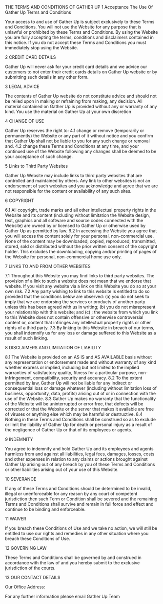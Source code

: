 THE TERMS AND CONDITIONS OF GATHER UP
1  Acceptance The Use Of Gather Up Terms and Conditions

Your access to and use of Gather Up is subject exclusively to these Terms and Conditions. You will not use the Website for any purpose that is unlawful or prohibited by these Terms and Conditions. By using the Website you are fully accepting the terms, conditions and disclaimers contained in this notice. If you do not accept these Terms and Conditions you must immediately stop using the Website.

2  CREDIT CARD DETAILS

Gather Up will never ask for your credit card details and we advice our customers to not enter their credit cards details on Gather Up website or by submitting such details in any other form.

3  LEGAL ADVICE

The contents of Gather Up website do not constitute advice and should not be relied upon in making or refraining from making, any decision. 
All material contained on Gather Up is provided without any or warranty of any kind. You use the material on Gather Up at your own discretion

4  CHANGE OF USE

Gather Up reserves the right to:
4.1  change or remove (temporarily or permanently) the Website or any part of it without notice and you confirm that Gather Up shall not be liable to you for any such change or removal and.
4.2  change these Terms and Conditions at any time, and your continued use of the Website following any changes shall be deemed to be your acceptance of such change.

5  Links to Third Party Websites

Gather Up Website may include links to third party websites that are controlled and maintained by others. Any link to other websites is not an endorsement of such websites and you acknowledge and agree that we are not responsible for the content or availability of any such sites.

6  COPYRIGHT

6.1  All copyright, trade marks and all other intellectual property rights in the Website and its content (including without limitation the Website design, text, graphics and all software and source codes connected with the Website) are owned by or licensed to Gather Up or otherwise used by Gather Up as permitted by law.
6.2  In accessing the Website you agree that you will access the content solely for your personal, non-commercial use. None of the content may be downloaded, copied, reproduced, transmitted, stored, sold or distributed without the prior written consent of the copyright holder. This excludes the downloading, copying and/or printing of pages of the Website for personal, non-commercial home use only.

7  LINKS TO AND FROM OTHER WEBSITES

7.1  Throughout this Website you may find links to third party websites. The provision of a link to such a website does not mean that we endorse that website. If you visit any website via a link on this Website you do so at your own risk.
7.2  Any party wishing to link to this website is entitled to do so provided that the conditions below are observed:
   (a)  you do not seek to imply that we are endorsing the services or products of another party unless this has been agreed with us in writing;
   (b)  you do not misrepresent your relationship with this website; and
   (c) ; the website from which you link to this Website does not contain offensive or otherwise controversial content or, content that infringes any intellectual property rights or other rights of a third party.
7.3  By linking to this Website in breach of our terms, you shall indemnify us for any loss or damage suffered to this Website as a result of such linking.

8   DISCLAIMERS AND LIMITATION OF LIABILITY

8.1  The Website is provided on an AS IS and AS AVAILABLE basis without any representation or endorsement made and without warranty of any kind whether express or implied, including but not limited to the implied warranties of satisfactory quality, fitness for a particular purpose, non-infringement, compatibility, security and accuracy.
8.2  To the extent permitted by law, Gather Up will not be liable for any indirect or consequential loss or damage whatever (including without limitation loss of business, opportunity, data, profits) arising out of or in connection with the use of the Website.
8.3  Gather Up makes no warranty that the functionality of the Website will be uninterrupted or error free, that defects will be corrected or that the Website or the server that makes it available are free of viruses or anything else which may be harmful or destructive.
8.4  Nothing in these Terms and Conditions shall be construed so as to exclude or limit the liability of Gather Up for death or personal injury as a result of the negligence of Gather Up or that of its employees or agents.

9  INDEMNITY

You agree to indemnify and hold Gather Up and its employees and agents harmless from and against all liabilities, legal fees, damages, losses, costs and other expenses in relation to any claims or actions brought against Gather Up arising out of any breach by you of these Terms and Conditions or other liabilities arising out of your use of this Website.

10  SEVERANCE

If any of these Terms and Conditions should be determined to be invalid, illegal or unenforceable for any reason by any court of competent jurisdiction then such Term or Condition shall be severed and the remaining Terms and Conditions shall survive and remain in full force and effect and continue to be binding and enforceable.

11  WAIVER

If you breach these Conditions of Use and we take no action, we will still be entitled to use our rights and remedies in any other situation where you breach these Conditions of Use.

12  GOVERNING LAW

These Terms and Conditions shall be governed by and construed in accordance with the law of and you hereby submit to the exclusive jurisdiction of the courts.

13  OUR CONTACT DETAILS

Our Office Address:







For any further information please email Gather Up Team